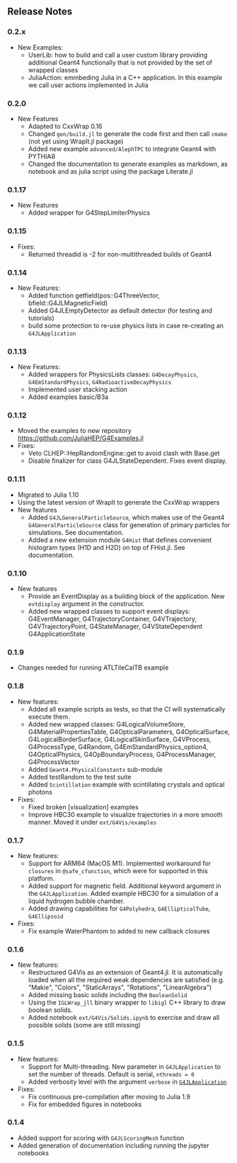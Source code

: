 ## Release Notes
### 0.2.x
- New Examples:
    - UserLib: how to build and call a user custom library providing additional Geant4 functionally that is not provided by the set of wrapped classes
    - JuliaAction: emmbeding Julia in a C++ application. In this example we call user actions implemented in Julia

### 0.2.0
- New Features
    - Adapted to CxxWrap 0.16
    - Changed `gen/build.jl` to generate the code first and then call `cmake` (not yet using WrapIt.jl package)
    - Added new example `advanced/AlephTPC` to integrate Geant4 with PYTHIA8
    - Changed the documentation to generate examples as markdown, as notebook and as julia script using the package Literate.jl 

### 0.1.17
- New Features
    - Added wrapper for G4StepLimiterPhysics
    
### 0.1.15
- Fixes:
    - Returned threadid is -2 for non-multithreaded builds of Geant4

### 0.1.14
- New Features:
    - Added function getfield(pos::G4ThreeVector, bfield::G4JLMagneticField)
    - Added G4JLEmptyDetector as default detector (for testing and tutorials)
    - build some protection to re-use physics lists in case re-creating an `G4JLApplication` 

### 0.1.13
- New Features:
    - Added wrappers for PhysicsLists classes: `G4DecayPhysics`, `G4EmStandardPhysics`, `G4RadioactiveDecayPhysics`
    - Implemented user stacking action
    - Added examples basic/B3a
### 0.1.12
- Moved the examples to new repository https://github.com/JuliaHEP/G4Examples.jl
- Fixes:
    - Veto CLHEP::HepRandomEngine::get to avoid clash with Base.get
    - Disable finalizer for class G4JLStateDependent. Fixes event display.

### 0.1.11
- Migrated to Julia 1.10
- Using the latest version of WrapIt to generate the CxxWrap wrappers
- New features
    - Added `G4JLGeneralParticleSource`, which makes use of the Geant4 `G4GeneralParticleSource` class for generation of primary particles for simulations. See documentation.
    - Added a new extension module `G4Hist` that defines convenient histogram types (H1D and H2D) on top of FHist.jl. See documentation. 
### 0.1.10
- New features
    - Provide an EventDisplay as a building block of the application. New `evtdisplay` argument in the constructor. 
    - Added new wrapped classes to support event displays: G4EventManager, G4TrajectoryContainer, G4VTrajectory, G4VTrajectoryPoint, G4StateManager, G4VStateDependent G4ApplicationState
### 0.1.9
- Changes needed for running ATLTileCalTB example 
### 0.1.8
- New features:
    - Added all example scripts as tests, so that the CI will systematically execute them.
    - Added new wrapped classes: G4LogicalVolumeStore, G4MaterialPropertiesTable, G4OpticalParameters, G4OpticalSurface, G4LogicalBorderSurface, G4LogicalSkinSurface, G4VProcess, G4ProcessType, G4Random, G4EmStandardPhysics_option4, G4OpticalPhysics, G4OpBoundaryProcess, G4ProcessManager, G4ProcessVector
    - Added `Geant4.PhysicalConstants` sub-module
    - Added testRandom to the test suite
    - Added `Scintillation` example with scintillating crystals and optical photons
- Fixes:
    - Fixed broken [visualization] examples
    - Improve HBC30 example to visualize trajectories in a more smooth manner. Moved it under `ext/G4Vis/examples`
### 0.1.7
- New features:
    - Support for ARM64 (MacOS M1). Implemented workaround for `closures` in `@safe_cfunction`, which were for supported in this  platform. 
    - Added support for magnetic field. Additional keyword argument in the `G4JLApplication`. Added example HBC30 for a simulation of a liquid hydrogen bubble chamber.
    - Added drawing capabilities for `G4Polyhedra`, `G4EllipticalTube`, `G4Ellipsoid`
- Fixes:
    - Fix example WaterPhantom to added to new callback closures
### 0.1.6
- New features:
    - Restructured G4Vis as an extension of Geant4.jl. It is automatically loaded when all the required weak dependencies are satisfied (e.g. "Makie", "Colors", "StaticArrays", "Rotations", "LinearAlgebra")
    - Added missing basic solids including the `BooleanSolid`
    - Using the `IGLWrap_jll` binary wrapper to `libigl` C++ library to draw boolean solids.
    - Added notebook `ext/G4Vis/Solids.ipynb` to exercise and draw all possible solids (some are still missing)
### 0.1.5
- New features:
    - Support for Multi-threading. New parameter in `G4JLApplication` to set the number of threads. Default is serial, `nthreads = 0`
    - Added verbosity level with the argument `verbose` in [`G4JLApplication`](@ref)
- Fixes:
    - Fix continuous pre-compilation after moving to Julia 1.9
    - Fix for embedded figures in notebooks
### 0.1.4
- Added support for scoring with `G4JLScoringMesh` function
- Added generation of documentation including running the jupyter notebooks
